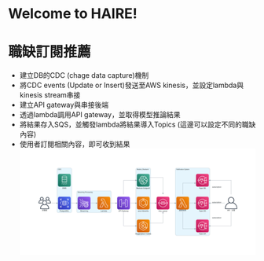 # Welcome to HAIRE!



# 職缺訂閱推薦

 - 建立DB的CDC (chage data capture)機制
 - 將CDC events (Update or Insert)發送至AWS kinesis，並設定lambda與kinesis stream串接
 - 建立API gateway與串接後端
 - 透過lambda調用API gateway，並取得模型推論結果
 - 將結果存入SQS，並觸發lambda將結果導入Topics (這邊可以設定不同的職缺內容)
 - 使用者訂閱相關內容，即可收到結果
![image](data_flow/aws_architecture.png)
